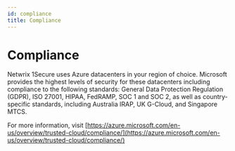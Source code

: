 ```yaml
---
id: compliance
title: Compliance
---
```


# Compliance

Netwrix 1Secure uses Azure datacenters in your region of choice. Microsoft provides the highest levels of security for these datacenters including compliance to the following standards: General Data Protection Regulation (GDPR), ISO 27001, HIPAA, FedRAMP, SOC 1 and SOC 2, as well as country-specific standards, including Australia IRAP, UK G-Cloud, and Singapore MTCS.

For more information, visit [https://azure.microsoft.com/en-us/overview/trusted-cloud/compliance/](https://azure.microsoft.com/en-us/overview/trusted-cloud/compliance/)